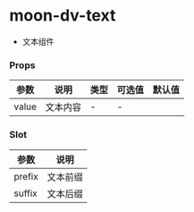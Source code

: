 # moon-dv-text

-   文本组件

### Props

| 参数  | 说明     | 类型 | 可选值 | 默认值   |
| ----- | -------- | ---- | ------ | -------- |
| value | 文本内容 | -    | -      |  |


### Slot

| 参数    | 说明 |
| ------- | ---- |
| prefix | 文本前缀 |
| suffix | 文本后缀 |
